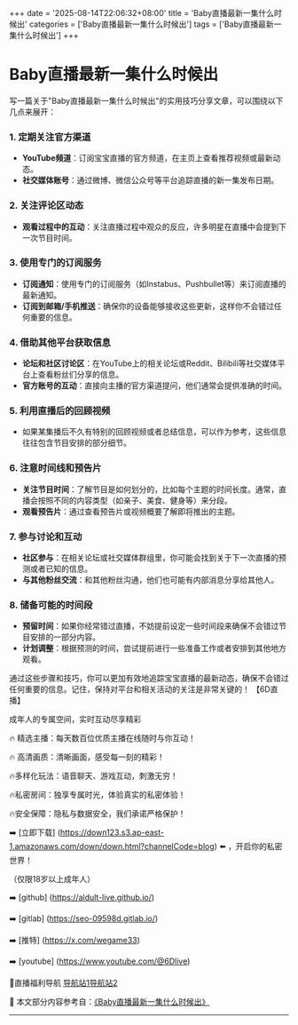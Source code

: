 +++
date = '2025-08-14T22:06:32+08:00'
title = 'Baby直播最新一集什么时候出'
categories = ['Baby直播最新一集什么时候出']
tags = ['Baby直播最新一集什么时候出']
+++

# Baby直播最新一集什么时候出

写一篇关于"Baby直播最新一集什么时候出"的实用技巧分享文章，可以围绕以下几点来展开：

### 1. 定期关注官方渠道
- **YouTube频道**：订阅宝宝直播的官方频道，在主页上查看推荐视频或最新动态。
- **社交媒体账号**：通过微博、微信公众号等平台追踪直播的新一集发布日期。

### 2. 关注评论区动态
- **观看过程中的互动**：关注直播过程中观众的反应，许多明星在直播中会提到下一次节目时间。

### 3. 使用专门的订阅服务
- **订阅通知**：使用专门的订阅服务（如Instabus、Pushbullet等）来订阅直播的最新通知。
- **订阅到邮箱/手机推送**：确保你的设备能够接收这些更新，这样你不会错过任何重要的信息。

### 4. 借助其他平台获取信息
- **论坛和社区讨论区**：在YouTube上的相关论坛或Reddit、Bilibili等社交媒体平台上查看粉丝们分享的信息。
- **官方账号的互动**：直接向主播的官方渠道提问，他们通常会提供准确的时间。

### 5. 利用直播后的回顾视频
- 如果某集播后不久有特别的回顾视频或者总结信息，可以作为参考，这些信息往往包含节目安排的部分细节。

### 6. 注意时间线和预告片
- **关注节目时间**：了解节目是如何划分的，比如每个主题的时间长度。通常，直播会按照不同的内容类型（如亲子、美食、健身等）来分段。
- **观看预告片**：通过查看预告片或视频概要了解即将推出的主题。

### 7. 参与讨论和互动
- **社区参与**：在相关论坛或社交媒体群组里，你可能会找到关于下一次直播的预测或者已知的信息。
- **与其他粉丝交流**：和其他粉丝沟通，他们也可能有内部消息分享给其他人。

### 8. 储备可能的时间段
- **预留时间**：如果你经常错过直播，不妨提前设定一些时间段来确保不会错过节目安排的一部分内容。
- **计划调整**：根据预测的时间，尝试提前进行一些准备工作或者安排到其他地方观看。

通过这些步骤和技巧，你可以更加有效地追踪宝宝直播的最新动态，确保不会错过任何重要的信息。记住，保持对平台和相关活动的关注是非常关键的！
【6D直播】

 成年人的专属空间，实时互动尽享精彩

🔥 精选主播：每天数百位优质主播在线随时与你互动！

🔥 高清画质：清晰画面，感受每一刻的精彩！

🔥多样化玩法：语音聊天、游戏互动，刺激无穷！

🔥私密房间：独享专属时光，体验真实的私密体验！

🔥安全保障：隐私与数据安全，我们承诺严格保护！

➡️ [立即下载] (https://down123.s3.ap-east-1.amazonaws.com/down/down.html?channelCode=blog) ⬅️ ，开启你的私密世界！

 （仅限18岁以上成年人）

➡️ [github] (https://aldult-live.github.io/)

➡️ [gitlab] (https://seo-09598d.gitlab.io/)

➡️ [推特] (https://x.com/wegame33)

➡️ [youtube] (https://www.youtube.com/@6Dlive)

🔞直播福利导航   [导航站1](https://webstack-86085a.gitlab.io/)[导航站2](https://onlygit123-2.github.io/)

📘 本文部分内容参考自：[《Baby直播最新一集什么时候出》](https://webstack-hugo-15.pages.dev/)

---
